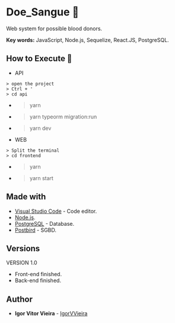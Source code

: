 # Doe_Sangue 💉
Web system for possible blood donors. 

**Key words:** JavaScript, Node.js, Sequelize, React.JS, PostgreSQL.

## How to Execute 🤔

* API
```
> open the project
> Ctrl + '
> cd api
```
- > yarn
- > yarn typeorm migration:run
- > yarn dev

* WEB
```
> Split the terminal
> cd frontend
```
- > yarn
- > yarn start


## Made with
* [Visual Studio Code](https://code.visualstudio.com/) - Code editor.
* [Node.js](https://nodejs.org/en/).
* [PostgreSQL](https://www.postgresql.org/) - Database.
* [Postbird](https://www.electronjs.org/apps/postbird) - SGBD.


## Versions
VERSION 1.0
* Front-end finished.
* Back-end finished.

## Author
* **Igor Vitor Vieira** - [IgorVVieira](https://github.com/IgorVViera)
